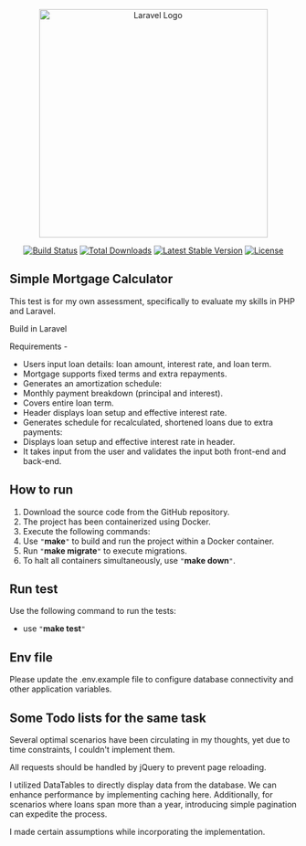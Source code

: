 <p align="center"><a href="https://laravel.com" target="_blank"><img src="https://raw.githubusercontent.com/laravel/art/master/logo-lockup/5%20SVG/2%20CMYK/1%20Full%20Color/laravel-logolockup-cmyk-red.svg" width="400" alt="Laravel Logo"></a></p>

<p align="center">
<a href="https://github.com/laravel/framework/actions"><img src="https://github.com/laravel/framework/workflows/tests/badge.svg" alt="Build Status"></a>
<a href="https://packagist.org/packages/laravel/framework"><img src="https://img.shields.io/packagist/dt/laravel/framework" alt="Total Downloads"></a>
<a href="https://packagist.org/packages/laravel/framework"><img src="https://img.shields.io/packagist/v/laravel/framework" alt="Latest Stable Version"></a>
<a href="https://packagist.org/packages/laravel/framework"><img src="https://img.shields.io/packagist/l/laravel/framework" alt="License"></a>
</p>

## Simple Mortgage Calculator

This test is for my own assessment, specifically to evaluate my skills in PHP and Laravel.

Build in Laravel

Requirements - 

- Users input loan details: loan amount, interest rate, and loan term. 
- Mortgage supports fixed terms and extra repayments. 
- Generates an amortization schedule:
- Monthly payment breakdown (principal and interest). 
- Covers entire loan term. 
- Header displays loan setup and effective interest rate. 
- Generates schedule for recalculated, shortened loans due to extra payments:
- Displays loan setup and effective interest rate in header.
- It takes input from the user and validates the input both front-end and back-end.

## How to run

1. Download the source code from the GitHub repository. 
2. The project has been containerized using Docker. 
3. Execute the following commands:
4. Use `"`**make**`"` to build and run the project within a Docker container. 
5. Run `"`**make migrate**`"` to execute migrations. 
6. To halt all containers simultaneously, use `"`**make down**`"`.

## Run test

Use the following command to run the tests:

- use `"`**make test**`"`

## Env file

Please update the .env.example file to configure database connectivity and other application variables.

## Some Todo lists for the same task

Several optimal scenarios have been circulating in my thoughts, yet due to time constraints, I couldn't implement them.

All requests should be handled by jQuery to prevent page reloading.

I utilized DataTables to directly display data from the database. We can enhance performance by implementing caching here. Additionally, for scenarios where loans span more than a year, introducing simple pagination can expedite the process.

I made certain assumptions while incorporating the implementation.



